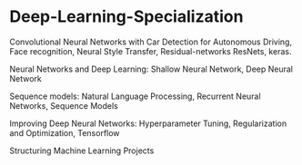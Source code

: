 # Deep-Learning-Specialization
Convolutional Neural Networks with 
Car Detection for Autonomous Driving,
Face recognition,
Neural Style Transfer,
Residual-networks ResNets,
keras.

Neural Networks and Deep Learning: Shallow Neural Network, Deep Neural Network

Sequence models: Natural Language Processing, Recurrent Neural Networks, Sequence Models

Improving Deep Neural Networks: Hyperparameter Tuning, Regularization and Optimization, Tensorflow

Structuring Machine Learning Projects
